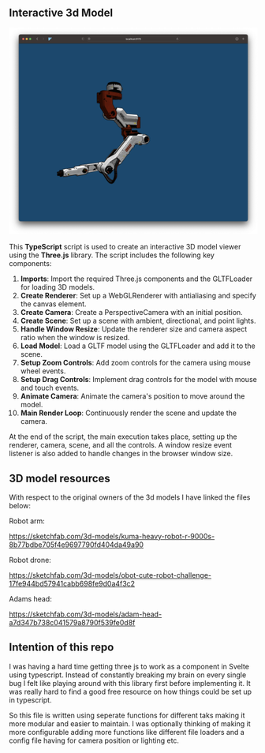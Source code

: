 ## Interactive 3d Model 

<img src="./public/scene.png">

This __TypeScript__ script is used to create an interactive 3D model viewer using the __Three.js__ library. The script includes the following key components:


1. **Imports**: Import the required Three.js components and the GLTFLoader for loading 3D models.
2. **Create Renderer**: Set up a WebGLRenderer with antialiasing and specify the canvas element.
3. **Create Camera**: Create a PerspectiveCamera with an initial position.
4. **Create Scene**: Set up a scene with ambient, directional, and point lights.
5. **Handle Window Resize**: Update the renderer size and camera aspect ratio when the window is resized.
6. **Load Model**: Load a GLTF model using the GLTFLoader and add it to the scene.
7. **Setup Zoom Controls**: Add zoom controls for the camera using mouse wheel events.
8. **Setup Drag Controls**: Implement drag controls for the model with mouse and touch events.
9. **Animate Camera**: Animate the camera's position to move around the model.
10. **Main Render Loop**: Continuously render the scene and update the camera.

At the end of the script, the main execution takes place, setting up the renderer, camera, scene, and all the controls. A window resize event listener is also added to handle changes in the browser window size.

## 3D model resources
With respect to the original owners of the 3d models I have linked the files
below:

Robot arm: 

https://sketchfab.com/3d-models/kuma-heavy-robot-r-9000s-8b77bdbe705f4e9697790fd404da49a90

Robot drone:

https://sketchfab.com/3d-models/obot-cute-robot-challenge-17fe944bd57941cabb698fe9d0a4f3c2

Adams head:

https://sketchfab.com/3d-models/adam-head-a7d347b738c041579a8790f539fe0d8f


## Intention of this repo

I was having a hard time getting three js to work as a component in Svelte using
typescript. Instead of constantly breaking my brain on every single bug I felt
like playing around with this library first before implementing it. It was
really hard to find a good free resource on how things could be set up in
typescript.

So this file is written using seperate functions for different taks making it
more modular and easier to maintain. I was optionally thinking of making it more
configurable adding more functions like different file loaders and a config file
having for camera position or lighting etc.
